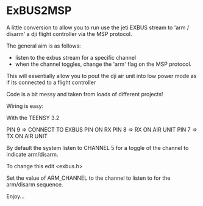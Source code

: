 # ExBUS2MSP

A little conversion to allow you to run use the jeti EXBUS stream to 'arm / disarm' a dji flight controller via the MSP protocol.

The general aim is as follows:


- listen to the exbus stream for a specific channel
- when the channel toggles, change the 'arm' flag on the MSP protocol.

This will essentially allow you to pout the dji air unit into low power mode as if its connected to a flight controller

Code is a bit messy and taken from loads of different projects!

Wiring is easy:

With the TEENSY 3.2

PIN 9  => CONNECT TO EXBUS PIN ON RX
PIN 8 => RX ON AIR UNIT
PIN 7 => TX ON AIR UNIT

By default the system listen to CHANNEL 5 for a toggle of the channel to indicate arm/disarm.

To change this edit  <exbus.h>

Set the value of ARM_CHANNEL to the channel to listen to for the arm/disarm sequence.

Enjoy...